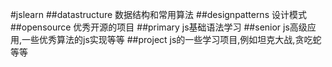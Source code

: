 #jslearn
##datastructure 数据结构和常用算法
##designpatterns 设计模式
##opensource   优秀开源的项目
##primary   js基础语法学习
##senior    js高级应用,一些优秀算法的js实现等等
##project   js的一些学习项目,例如坦克大战,贪吃蛇等等